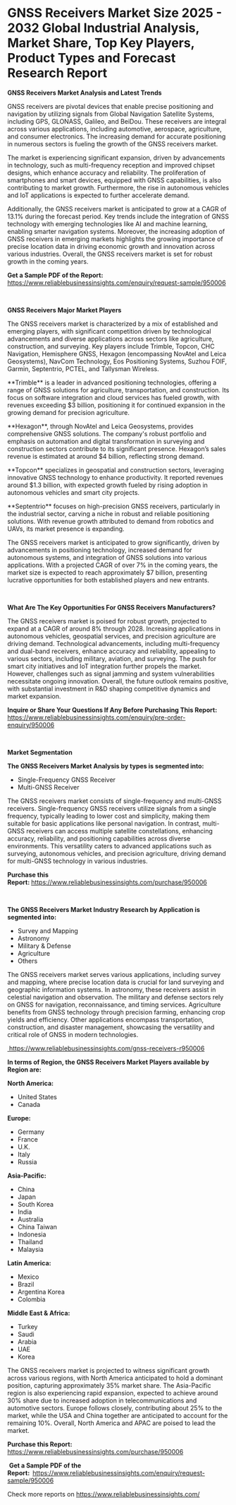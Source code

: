 <p><h1>GNSS Receivers Market Size 2025 - 2032 Global Industrial Analysis, Market Share, Top Key Players, Product Types and Forecast Research Report</h1></p><p><strong>GNSS Receivers Market Analysis and Latest Trends</strong></p>
<p><p>GNSS receivers are pivotal devices that enable precise positioning and navigation by utilizing signals from Global Navigation Satellite Systems, including GPS, GLONASS, Galileo, and BeiDou. These receivers are integral across various applications, including automotive, aerospace, agriculture, and consumer electronics. The increasing demand for accurate positioning in numerous sectors is fueling the growth of the GNSS receivers market.</p><p>The market is experiencing significant expansion, driven by advancements in technology, such as multi-frequency reception and improved chipset designs, which enhance accuracy and reliability. The proliferation of smartphones and smart devices, equipped with GNSS capabilities, is also contributing to market growth. Furthermore, the rise in autonomous vehicles and IoT applications is expected to further accelerate demand.</p><p>Additionally, the GNSS receivers market is anticipated to grow at a CAGR of 13.1% during the forecast period. Key trends include the integration of GNSS technology with emerging technologies like AI and machine learning, enabling smarter navigation systems. Moreover, the increasing adoption of GNSS receivers in emerging markets highlights the growing importance of precise location data in driving economic growth and innovation across various industries. Overall, the GNSS receivers market is set for robust growth in the coming years.</p></p>
<p><strong>Get a Sample PDF of the Report:&nbsp;</strong> <a href="https://www.reliablebusinessinsights.com/enquiry/request-sample/950006?utm_campaign=2789&utm_medium=2&utm_source=Github&utm_content=ia&utm_term=07032025&utm_id=gnss-receivers">https://www.reliablebusinessinsights.com/enquiry/request-sample/950006</a></p>
<p>&nbsp;</p>
<p><strong>GNSS Receivers Major Market Players</strong></p>
<p><p>The GNSS receivers market is characterized by a mix of established and emerging players, with significant competition driven by technological advancements and diverse applications across sectors like agriculture, construction, and surveying. Key players include Trimble, Topcon, CHC Navigation, Hemisphere GNSS, Hexagon (encompassing NovAtel and Leica Geosystems), NavCom Technology, Eos Positioning Systems, Suzhou FOIF, Garmin, Septentrio, PCTEL, and Tallysman Wireless.</p><p>**Trimble** is a leader in advanced positioning technologies, offering a range of GNSS solutions for agriculture, transportation, and construction. Its focus on software integration and cloud services has fueled growth, with revenues exceeding $3 billion, positioning it for continued expansion in the growing demand for precision agriculture.</p><p>**Hexagon**, through NovAtel and Leica Geosystems, provides comprehensive GNSS solutions. The company's robust portfolio and emphasis on automation and digital transformation in surveying and construction sectors contribute to its significant presence. Hexagon’s sales revenue is estimated at around $4 billion, reflecting strong demand.</p><p>**Topcon** specializes in geospatial and construction sectors, leveraging innovative GNSS technology to enhance productivity. It reported revenues around $1.3 billion, with expected growth fueled by rising adoption in autonomous vehicles and smart city projects.</p><p>**Septentrio** focuses on high-precision GNSS receivers, particularly in the industrial sector, carving a niche in robust and reliable positioning solutions. With revenue growth attributed to demand from robotics and UAVs, its market presence is expanding.</p><p>The GNSS receivers market is anticipated to grow significantly, driven by advancements in positioning technology, increased demand for autonomous systems, and integration of GNSS solutions into various applications. With a projected CAGR of over 7% in the coming years, the market size is expected to reach approximately $7 billion, presenting lucrative opportunities for both established players and new entrants.</p></p>
<p>&nbsp;</p>
<p><strong>What Are The Key Opportunities For GNSS Receivers Manufacturers?</strong></p>
<p><p>The GNSS receivers market is poised for robust growth, projected to expand at a CAGR of around 8% through 2028. Increasing applications in autonomous vehicles, geospatial services, and precision agriculture are driving demand. Technological advancements, including multi-frequency and dual-band receivers, enhance accuracy and reliability, appealing to various sectors, including military, aviation, and surveying. The push for smart city initiatives and IoT integration further propels the market. However, challenges such as signal jamming and system vulnerabilities necessitate ongoing innovation. Overall, the future outlook remains positive, with substantial investment in R&D shaping competitive dynamics and market expansion.</p></p>
<p><strong>Inquire or Share Your Questions If Any Before Purchasing This Report:</strong> <a href="https://www.reliablebusinessinsights.com/enquiry/pre-order-enquiry/950006?utm_campaign=2789&utm_medium=2&utm_source=Github&utm_content=ia&utm_term=07032025&utm_id=gnss-receivers">https://www.reliablebusinessinsights.com/enquiry/pre-order-enquiry/950006</a></p>
<p>&nbsp;</p>
<p><strong>Market Segmentation</strong></p>
<p><strong>The GNSS Receivers Market Analysis by types is segmented into:</strong></p>
<p><ul><li>Single-Frequency GNSS Receiver</li><li>Multi-GNSS Receiver</li></ul></p>
<p><p>The GNSS receivers market consists of single-frequency and multi-GNSS receivers. Single-frequency GNSS receivers utilize signals from a single frequency, typically leading to lower cost and simplicity, making them suitable for basic applications like personal navigation. In contrast, multi-GNSS receivers can access multiple satellite constellations, enhancing accuracy, reliability, and positioning capabilities across diverse environments. This versatility caters to advanced applications such as surveying, autonomous vehicles, and precision agriculture, driving demand for multi-GNSS technology in various industries.</p></p>
<p><strong>Purchase this Report:&nbsp;</strong><a href="https://www.reliablebusinessinsights.com/purchase/950006?utm_campaign=2789&utm_medium=2&utm_source=Github&utm_content=ia&utm_term=07032025&utm_id=gnss-receivers">https://www.reliablebusinessinsights.com/purchase/950006</a></p>
<p>&nbsp;</p>
<p><strong>The GNSS Receivers Market Industry Research by Application is segmented into:</strong></p>
<p><ul><li>Survey and Mapping</li><li>Astronomy</li><li>Military & Defense</li><li>Agriculture</li><li>Others</li></ul></p>
<p><p>The GNSS receivers market serves various applications, including survey and mapping, where precise location data is crucial for land surveying and geographic information systems. In astronomy, these receivers assist in celestial navigation and observation. The military and defense sectors rely on GNSS for navigation, reconnaissance, and timing services. Agriculture benefits from GNSS technology through precision farming, enhancing crop yields and efficiency. Other applications encompass transportation, construction, and disaster management, showcasing the versatility and critical role of GNSS in modern technologies.</p></p>
<p><a href="https://www.reliablebusinessinsights.com/gnss-receivers-r950006?utm_campaign=2789&utm_medium=2&utm_source=Github&utm_content=ia&utm_term=07032025&utm_id=gnss-receivers">&nbsp;https://www.reliablebusinessinsights.com/gnss-receivers-r950006</a></p>
<p><strong>In terms of Region, the GNSS Receivers Market Players available by Region are:</strong></p>
<p>
    <p> <strong> North America: </strong>
        <ul>
            <li>United States</li>
            <li>Canada</li>
        </ul>
        </p> 
    <p> <strong> Europe: </strong>
        <ul>
            <li>Germany</li>
            <li>France</li>
            <li>U.K.</li>
            <li>Italy</li>
            <li>Russia</li>
        </ul>
        </p> 
    <p> <strong> Asia-Pacific: </strong>
        <ul>
            <li>China</li>
            <li>Japan</li>
            <li>South Korea</li>
            <li>India</li>
            <li>Australia</li>
            <li>China Taiwan</li>
            <li>Indonesia</li>
            <li>Thailand</li>
            <li>Malaysia</li>
        </ul>
        </p> 
    <p> <strong> Latin America: </strong>
        <ul>
            <li>Mexico</li>
            <li>Brazil</li>
            <li>Argentina Korea</li>
            <li>Colombia</li>
        </ul>
        </p> 
    <p> <strong> Middle East & Africa: </strong>
        <ul>
            <li>Turkey</li>
            <li>Saudi</li>
            <li>Arabia</li>
            <li>UAE</li>
            <li>Korea</li>
        </ul>
    </p>
    </p>
<p><p>The GNSS receivers market is projected to witness significant growth across various regions, with North America anticipated to hold a dominant position, capturing approximately 35% market share. The Asia-Pacific region is also experiencing rapid expansion, expected to achieve around 30% share due to increased adoption in telecommunications and automotive sectors. Europe follows closely, contributing about 25% to the market, while the USA and China together are anticipated to account for the remaining 10%. Overall, North America and APAC are poised to lead the market.</p></p>
<p><strong>Purchase this Report: </strong><a href="https://www.reliablebusinessinsights.com/purchase/950006?utm_campaign=2789&utm_medium=2&utm_source=Github&utm_content=ia&utm_term=07032025&utm_id=gnss-receivers">https://www.reliablebusinessinsights.com/purchase/950006</a></p>
<p>&nbsp;<strong>Get a Sample PDF of the Report:&nbsp;&nbsp;</strong><a href="https://www.reliablebusinessinsights.com/enquiry/request-sample/950006?utm_campaign=2789&utm_medium=2&utm_source=Github&utm_content=ia&utm_term=07032025&utm_id=gnss-receivers">https://www.reliablebusinessinsights.com/enquiry/request-sample/950006</a></p>
<p><strong></strong></p>
<p>Check more reports on <a href="https://www.reliablebusinessinsights.com/?utm_campaign=2789&utm_medium=2&utm_source=Github&utm_content=ia&utm_term=07032025&utm_id=gnss-receivers">https://www.reliablebusinessinsights.com/</a></p>